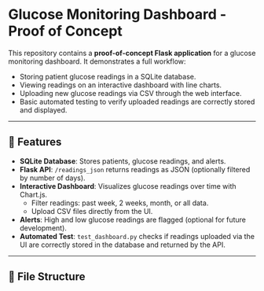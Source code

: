 # Glucose Monitoring Dashboard - Proof of Concept

This repository contains a **proof-of-concept Flask application** for a glucose monitoring dashboard. It demonstrates a full workflow:

- Storing patient glucose readings in a SQLite database.
- Viewing readings on an interactive dashboard with line charts.
- Uploading new glucose readings via CSV through the web interface.
- Basic automated testing to verify uploaded readings are correctly stored and displayed.

---

## 🧩 Features

- **SQLite Database**: Stores patients, glucose readings, and alerts.
- **Flask API**: `/readings_json` returns readings as JSON (optionally filtered by number of days).
- **Interactive Dashboard**: Visualizes glucose readings over time with Chart.js.
  - Filter readings: past week, 2 weeks, month, or all data.
  - Upload CSV files directly from the UI.
- **Alerts**: High and low glucose readings are flagged (optional for future development).
- **Automated Test**: `test_dashboard.py` checks if readings uploaded via the UI are correctly stored in the database and returned by the API.

---

## 📂 File Structure

